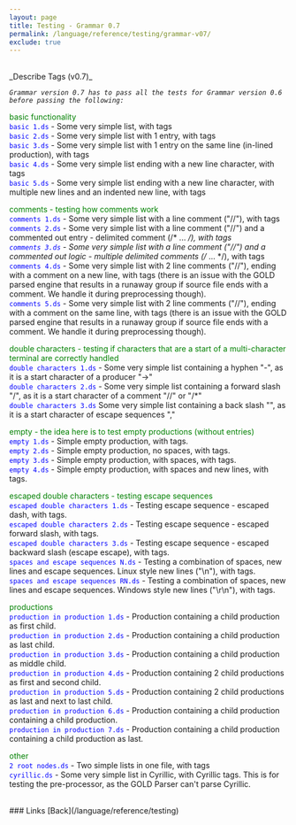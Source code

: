 ```yaml
---
layout: page
title: Testing - Grammar 0.7
permalink: /language/reference/testing/grammar-v07/
exclude: true
---
```

<br>
_Describe Tags (v0.7)_

<span style="font-style: italic;">```Grammar version 0.7 has to pass all the tests for Grammar version 0.6 before passing the following:```</span>


<span style="color:green">basic functionality</span><br>
<span style="color:blue">```basic 1.ds```</span> - Some very simple list, with tags<br>
<span style="color:blue">```basic 2.ds```</span> - Some very simple list with 1 entry, with tags<br>
<span style="color:blue">```basic 3.ds```</span> - Some very simple list with 1 entry on the same line (in-lined production), with tags<br>
<span style="color:blue">```basic 4.ds```</span>  - Some very simple list ending with a new line character, with tags<br>
<span style="color:blue">```basic 5.ds```</span>  - Some very simple list ending with a new line character, with multiple new lines and an indented new line, with tags<br>


<span style="color:green">comments - testing how comments work</span><br>
<span style="color:blue">```comments 1.ds```</span> - Some very simple list with a line comment ("//"), with tags<br>
<span style="color:blue">```comments 2.ds```</span> - Some very simple list with a line comment ("//") and a commented out entry - delimited comment (/* ... */), with tags<br>
<span style="color:blue">```comments 3.ds```</span> - Some very simple list with a line comment ("//") and a commented out logic - multiple delimited comments (/* ... */), with tags<br>
<span style="color:blue">```comments 4.ds```</span> - Some very simple list with 2 line comments ("//"), ending with a comment on a new line, with tags (there is an issue with the GOLD parsed engine that results in a runaway group if source file ends with a comment. We handle it during preprocessing though).<br>
<span style="color:blue">```comments 5.ds```</span> - Some very simple list with 2 line comments ("//"), ending with a comment on the same line, with tags (there is an issue with the GOLD parsed engine that results in a runaway group if source file ends with a comment. We handle it during preprocessing though).<br>


<span style="color:green">double characters - testing if characters that are a start of a multi-character terminal are correctly handled</span><br>
<span style="color:blue">```double characters 1.ds```</span> - Some very simple list containing a hyphen "-", as it is a start character of a producer "->"<br>
<span style="color:blue">```double characters 2.ds```</span> - Some very simple list containing a forward slash "/", as it is a start character of a comment "//" or "/*"<br>
<span style="color:blue">```double characters 3.ds```</span>  Some very simple list containing a back slash "\", as it is a start character of escape sequences "\,"<br>


<span style="color:green">empty - the idea here is to test empty productions (without entries)</span><br>
<span style="color:blue">```empty 1.ds```</span> - Simple empty production, with tags.<br>
<span style="color:blue">```empty 2.ds```</span> - Simple empty production, no spaces, with tags.<br>
<span style="color:blue">```empty 3.ds```</span> - Simple empty production, with spaces, with tags.<br>
<span style="color:blue">```empty 4.ds```</span> - Simple empty production, with spaces and new lines, with tags.<br>


<span style="color:green">escaped double characters - testing escape sequences</span><br>
<span style="color:blue">```escaped double characters 1.ds```</span> - Testing escape sequence - escaped dash, with tags.<br>
<span style="color:blue">```escaped double characters 2.ds```</span> - Testing escape sequence - escaped forward slash, with tags.<br>
<span style="color:blue">```escaped double characters 3.ds```</span> - Testing escape sequence - escaped backward slash (escape escape), with tags.<br>
<span style="color:blue">```spaces and escape sequences N.ds```</span> - Testing a combination of spaces, new lines and escape sequences. Linux style new lines ("\n"), with tags.<br>
<span style="color:blue">```spaces and escape sequences RN.ds```</span> - Testing a combination of spaces, new lines and escape sequences. Windows style new lines ("\r\n"), with tags.<br>


<span style="color:green">productions</span><br>
<span style="color:blue">```production in production 1.ds```</span> - Production containing a child production as first child.<br>
<span style="color:blue">```production in production 2.ds```</span> - Production containing a child production as last child.<br>
<span style="color:blue">```production in production 3.ds```</span> - Production containing a child production as middle child.<br>
<span style="color:blue">```production in production 4.ds```</span> - Production containing 2 child productions as first and second child.<br>
<span style="color:blue">```production in production 5.ds```</span> - Production containing 2 child productions as last and next to last child.<br>
<span style="color:blue">```production in production 6.ds```</span> - Production containing a child production containing a child production.<br>
<span style="color:blue">```production in production 7.ds```</span> - Production containing a child production containing a child production as last.<br>


<span style="color:green">other </span><br>
<span style="color:blue">```2 root nodes.ds```</span> - Two simple lists in one file, with tags<br>
<span style="color:blue">```cyrillic.ds```</span> - Some very simple list in Cyrillic, with Cyrillic tags. This is for testing the pre-processor, as the GOLD Parser can't parse Cyrillic.

<br>
### Links
[Back](/language/reference/testing)
